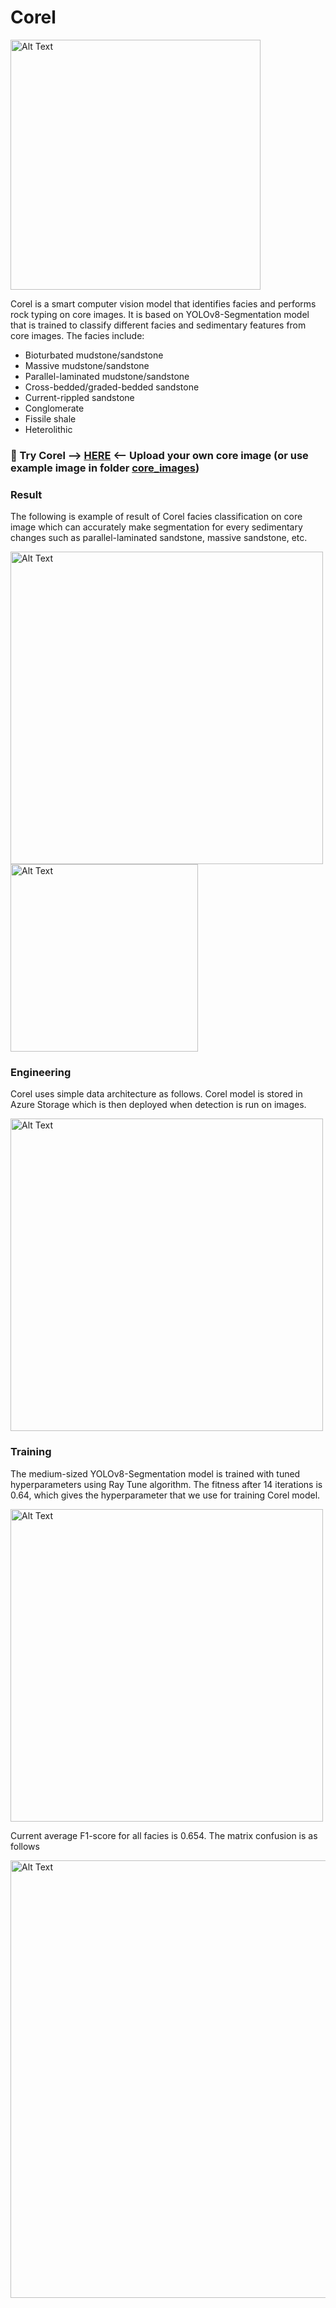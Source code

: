 # Corel

<img src="https://github.com/yohanesnuwara/corel/assets/51282928/5403fb5c-74f7-499f-9bca-4b97eeb214cb" alt="Alt Text" width="400px">

Corel is a smart computer vision model that identifies facies and performs rock typing on core images. It is based on YOLOv8-Segmentation model that is trained to classify different facies and sedimentary features from core images. The facies include:
* Bioturbated mudstone/sandstone
* Massive mudstone/sandstone
* Parallel-laminated mudstone/sandstone
* Cross-bedded/graded-bedded sandstone
* Current-rippled sandstone
* Conglomerate
* Fissile shale
* Heterolithic

### 🤖 Try Corel --> [HERE](https://github.com/yohanesnuwara/corel/blob/main/notebooks/Corel.ipynb) <-- Upload your own core image (or use example image in folder [core_images](https://github.com/yohanesnuwara/corel/tree/main/core_images))

### Result

The following is example of result of Corel facies classification on core image which can accurately make segmentation for every sedimentary changes such as parallel-laminated sandstone, massive sandstone, etc. 

<img src="https://github.com/yohanesnuwara/corel/assets/51282928/1ced32ba-bb67-4f2b-af91-ca70ab7d8a6d" alt="Alt Text" width="500px">

<img src="https://github.com/yohanesnuwara/corel/assets/51282928/15cbb7cb-4bf4-4aa4-912c-5603895aba7f" alt="Alt Text" width="300px">

### Engineering

Corel uses simple data architecture as follows. Corel model is stored in Azure Storage which is then deployed when detection is run on images. 

<img src="https://github.com/yohanesnuwara/corel/assets/51282928/a50197d0-ac4c-42e3-861b-fa91c9a6cbce" alt="Alt Text" width="500px">

### Training

The medium-sized YOLOv8-Segmentation model is trained with tuned hyperparameters using Ray Tune algorithm. The fitness after 14 iterations is 0.64, which gives the hyperparameter that we use for training Corel model.

<img src="https://github.com/yohanesnuwara/corel/assets/51282928/e1bb3131-154b-401a-818f-95cdca8f9463" alt="Alt Text" width="500px">

Current average F1-score for all facies is 0.654. The matrix confusion is as follows

<img src="https://github.com/yohanesnuwara/corel/assets/51282928/eb2b10fd-e92f-4522-8125-7b7eea1ffd03" alt="Alt Text" width="700px">
